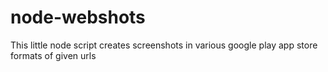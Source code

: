 node-webshots
=============

This little node script creates screenshots in various google play app store formats of given urls
